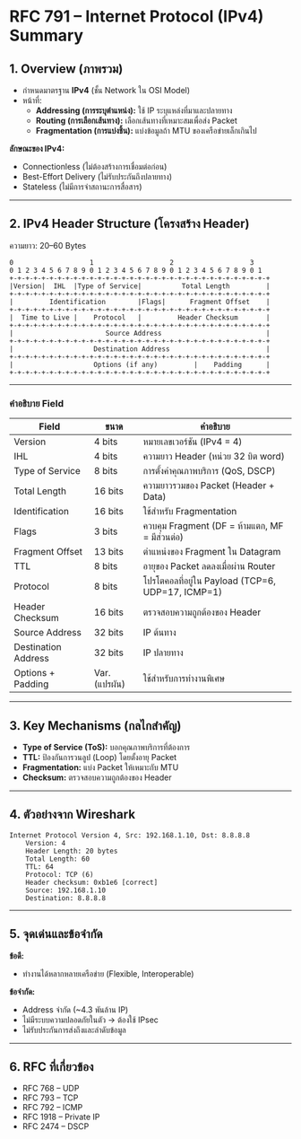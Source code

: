 # RFC 791 – Internet Protocol (IPv4) Summary

## 1. Overview (ภาพรวม)
- กำหนดมาตรฐาน **IPv4** (ชั้น Network ใน OSI Model)
- หน้าที่:
  - **Addressing (การระบุตำแหน่ง):** ใช้ IP ระบุแหล่งที่มาและปลายทาง
  - **Routing (การเลือกเส้นทาง):** เลือกเส้นทางที่เหมาะสมเพื่อส่ง Packet
  - **Fragmentation (การแบ่งชิ้น):** แบ่งข้อมูลถ้า MTU ของเครือข่ายเล็กเกินไป

**ลักษณะของ IPv4:**
- Connectionless (ไม่ต้องสร้างการเชื่อมต่อก่อน)
- Best-Effort Delivery (ไม่รับประกันถึงปลายทาง)
- Stateless (ไม่มีการจำสถานะการสื่อสาร)

---

## 2. IPv4 Header Structure (โครงสร้าง Header)
ความยาว: 20–60 Bytes

```
0                   1                   2                   3
0 1 2 3 4 5 6 7 8 9 0 1 2 3 4 5 6 7 8 9 0 1 2 3 4 5 6 7 8 9 0 1
+-+-+-+-+-+-+-+-+-+-+-+-+-+-+-+-+-+-+-+-+-+-+-+-+-+-+-+-+-+-+-+-+
|Version|  IHL  |Type of Service|          Total Length         |
+-+-+-+-+-+-+-+-+-+-+-+-+-+-+-+-+-+-+-+-+-+-+-+-+-+-+-+-+-+-+-+-+
|         Identification        |Flags|      Fragment Offset    |
+-+-+-+-+-+-+-+-+-+-+-+-+-+-+-+-+-+-+-+-+-+-+-+-+-+-+-+-+-+-+-+-+
|  Time to Live |    Protocol   |         Header Checksum       |
+-+-+-+-+-+-+-+-+-+-+-+-+-+-+-+-+-+-+-+-+-+-+-+-+-+-+-+-+-+-+-+-+
|                       Source Address                          |
+-+-+-+-+-+-+-+-+-+-+-+-+-+-+-+-+-+-+-+-+-+-+-+-+-+-+-+-+-+-+-+-+
|                    Destination Address                        |
+-+-+-+-+-+-+-+-+-+-+-+-+-+-+-+-+-+-+-+-+-+-+-+-+-+-+-+-+-+-+-+-+
|                    Options (if any)         |    Padding      |
+-+-+-+-+-+-+-+-+-+-+-+-+-+-+-+-+-+-+-+-+-+-+-+-+-+-+-+-+-+-+-+-+
```

---

### คำอธิบาย Field
| Field                | ขนาด    | คำอธิบาย                                           |
|----------------------|---------|------------------------------------------------------|
| Version             | 4 bits   | หมายเลขเวอร์ชัน (IPv4 = 4)                         |
| IHL                 | 4 bits   | ความยาว Header (หน่วย 32 บิต word)                |
| Type of Service     | 8 bits   | การตั้งค่าคุณภาพบริการ (QoS, DSCP)                |
| Total Length        | 16 bits  | ความยาวรวมของ Packet (Header + Data)               |
| Identification      | 16 bits  | ใช้สำหรับ Fragmentation                             |
| Flags               | 3 bits   | ควบคุม Fragment (DF = ห้ามแตก, MF = มีส่วนต่อ)    |
| Fragment Offset     | 13 bits  | ตำแหน่งของ Fragment ใน Datagram                     |
| TTL                 | 8 bits   | อายุของ Packet ลดลงเมื่อผ่าน Router                 |
| Protocol            | 8 bits   | โปรโตคอลที่อยู่ใน Payload (TCP=6, UDP=17, ICMP=1) |
| Header Checksum     | 16 bits  | ตรวจสอบความถูกต้องของ Header                        |
| Source Address      | 32 bits  | IP ต้นทาง                                           |
| Destination Address | 32 bits  | IP ปลายทาง                                          |
| Options + Padding   | Var.(แปรผัน)  | ใช้สำหรับการทำงานพิเศษ                              |

---

## 3. Key Mechanisms (กลไกสำคัญ)
- **Type of Service (ToS):** บอกคุณภาพบริการที่ต้องการ
- **TTL:** ป้องกันการวนลูป (Loop) โดยตั้งอายุ Packet
- **Fragmentation:** แบ่ง Packet ให้เหมาะกับ MTU
- **Checksum:** ตรวจสอบความถูกต้องของ Header

---

## 4. ตัวอย่างจาก Wireshark
```
Internet Protocol Version 4, Src: 192.168.1.10, Dst: 8.8.8.8
    Version: 4
    Header Length: 20 bytes
    Total Length: 60
    TTL: 64
    Protocol: TCP (6)
    Header checksum: 0xb1e6 [correct]
    Source: 192.168.1.10
    Destination: 8.8.8.8
```

---

## 5. จุดเด่นและข้อจำกัด
**ข้อดี:**
- ทำงานได้หลากหลายเครือข่าย (Flexible, Interoperable)

**ข้อจำกัด:**
- Address จำกัด (~4.3 พันล้าน IP)
- ไม่มีระบบความปลอดภัยในตัว → ต้องใช้ IPsec
- ไม่รับประกันการส่งถึงและลำดับข้อมูล

---

## 6. RFC ที่เกี่ยวข้อง
- RFC 768 – UDP
- RFC 793 – TCP
- RFC 792 – ICMP
- RFC 1918 – Private IP
- RFC 2474 – DSCP
